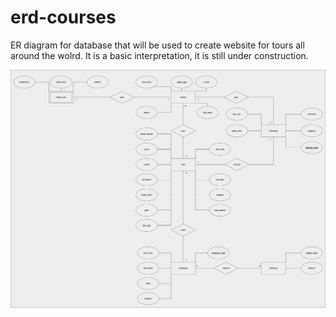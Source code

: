 # erd-courses
ER diagram for database that will be used to create website for tours all around the wolrd. It is a basic interpretation, it is still under construction.

<p align="center">
  <img src="erd_traveller.png" alt="ERD" width="900">
</p>
